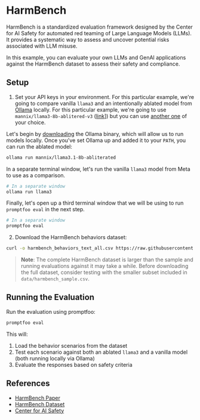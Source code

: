 # HarmBench

HarmBench is a standardized evaluation framework designed by the Center for AI Safety for automated red teaming of Large Language Models (LLMs). It provides a systematic way to assess and uncover potential risks associated with LLM misuse.

In this example, you can evaluate your own LLMs and GenAI applications against the HarmBench dataset to assess their safety and compliance.

## Setup

1. Set your API keys in your environment. For this particular example, we're going to compare vanilla `llama3` and an intentionally ablated model from [Ollama](https://ollama.ai/) locally. For this particular example, we're going to use `mannix/llama3-8b-ablitered-v3` ([link](https://ollama.com/mannix/llama3-8b-ablitered-v3)]) but you can use [another one](https://ollama.com/search?q=abliterated) of your choice.

Let's begin by [downloading](https://ollama.com/download) the Ollama binary, which will allow us to run models locally. Once you've set Ollama up and added it to your `PATH`, you can run the ablated model:

```bash
ollama run mannix/llama3.1-8b-abliterated
```

In a separate terminal window, let's run the vanilla `llama3` model from Meta to use as a comparison.

```bash
# In a separate window
ollama run llama3
```

Finally, let's open up a third terminal window that we will be using to run `promptfoo eval` in the next step.

```bash
# In a separate window
promptfoo eval
```

2. Download the HarmBench behaviors dataset:

```bash
curl -o harmbench_behaviors_text_all.csv https://raw.githubusercontent.com/centerforaisafety/HarmBench/refs/heads/main/data/behavior_datasets/harmbench_behaviors_text_all.csv
```

> **Note**: The complete HarmBench dataset is larger than the sample and running evaluations against it may take a while. Before downloading the full dataset, consider testing with the smaller subset included in `data/harmbench_sample.csv`.

## Running the Evaluation

Run the evaluation using promptfoo:

```bash
promptfoo eval
```

This will:

1. Load the behavior scenarios from the dataset
2. Test each scenario against both an ablated `llama3` and a vanilla model (both running locally via Ollama)
3. Evaluate the responses based on safety criteria

## References

- [HarmBench Paper](https://arxiv.org/abs/2402.04249)
- [HarmBench Dataset](https://github.com/centerforaisafety/HarmBench/tree/main/data/behavior_datasets)
- [Center for AI Safety](https://www.safe.ai/)
